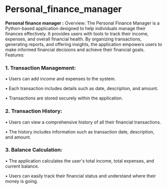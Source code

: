 # Personal_finance_manager

<b> Personal finance manager :</b> Overview: The Personal Finance Manager is a Python-based application designed to help individuals manage their finances effectively. It provides users with tools to track their income, expenses, and overall financial health. By organizing transactions, generating reports, and offering insights, the application empowers users to make informed financial decisions and achieve their financial goals.
Features:
### 1.	Transaction Management:
<p>•	Users can add income and expenses to the system.</p>
<p>•	Each transaction includes details such as date, description, and amount.</p>
<p>•	Transactions are stored securely within the application.</p>

### 2.	Transaction History:
<p>•	Users can view a comprehensive history of all their financial transactions.</p>
<p>•	The history includes information such as transaction date, description, and amount.</p>

### 3.	Balance Calculation:
<p>•	The application calculates the user's total income, total expenses, and current balance.</p>
<p>•	Users can easily track their financial status and understand where their money is going.</p>
